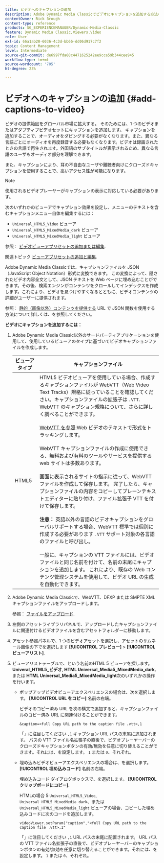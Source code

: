 ```yaml
---
title: ビデオへのキャプションの追加
description: Adobe Dynamic Media Classicでビデオにキャプションを追加する方法を説明します。
contentOwner: Rick Brough
content-type: reference
products: SG_EXPERIENCEMANAGER/Dynamic-Media-Classic
feature: Dynamic Media Classic,Viewers,Video
role: User
exl-id: 66a1ab20-6036-4c3d-bb66-dd06d917c7f2
topic: Content Management
level: Intermediate
source-git-commit: de6997fda88c4471625242ee9cca59b344cee945
workflow-type: tm+mt
source-wordcount: '705'
ht-degree: 23%

---
```


# ビデオへのキャプションの追加 {#add-captions-to-video}

ビデオの提供範囲をグローバル市場に拡大する。 そのためには、1 つのビデオまたはアダプティブビデオセットにキャプションを追加します。 キャプションを追加することで、オーディオをダビングする必要がなくなります。また、異なる言語ごとにオーディオを再度録音する必要もなくなります。ビデオは録画されたときの言語で再生されます。外国語のサブタイトルが表示されるため、異なる言語のユーザもオーディオ部分を理解できます。

また、キャプションにより、耳の不自由なユーザや難聴者向けにクローズドキャプションを使用することで、高いアクセス性が可能になります。

>[!NOTE]
>
>使用されるビデオプレーヤーがキャプションの表示に対応している必要があります。

次のいずれかのビューアでキャプション効果を設定し、メニューのテキストを含むキャプションメニュー自体を編集するには：

* `Universal_HTML5_Video` ビューア
* `Universal_HTML5_MixedMedia_dark` ビューア
* `Universal_HTML5_MixedMedia_light` ビューア

参照： [ビデオビューアプリセットの追加または編集](previewing-videos-video-viewer.md#adding_or_editing_a_video_viewer_preset).

関連トピック [ビューアプリセットの追加と編集](application-setup.md#adding_and_editing_viewer_presets).

Adobe Dynamic Media Classicでは、キャプションファイルを JSON （JavaScript Object Notation）形式に変換できます。 この変換によって、隠されたビデオ内容全文として、JSON テキストを Web ページに埋め込むことができます。その後、検索エンジンがコンテンツをクロールしてインデックスを作成します。これにより、ビデオを見つけやすくなるとともに、ビデオコンテンツの詳細がユーザーに提供されます。

参照： [静的（画像以外）コンテンツを提供する](https://experienceleague.adobe.com/en/docs/dynamic-media-developer-resources/image-serving-api/image-serving-api/c-serving-static-nonimage-contents#image-serving-api) URL で JSON 関数を使用する方法について詳しくは、を参照してください。

**ビデオにキャプションを追加するには：**

1. Adobe Dynamic Media Classic以外のサードパーティアプリケーションを使用して、使用しているビューアのタイプに基づいてビデオキャプションファイルを作成します。

   | ビューアタイプ | キャプションファイル |
   |--- |--- |
   | HTML5 | HTML5 ビデオビューアを使用している場合、作成するキャプションファイルが WebVTT（Web Video Text Tracks）規格に従っていることを確認してください。キャプションファイルの拡張子は `.VTT`. WebVTT のキャプション規格について、さらに詳しく調べることができます。<br><br>[WebVTT を参照](https://w3c.github.io/webvtt/):Web ビデオのテキストで形式をトラッキングします。 <br><br>WebVTT キャプションファイルの作成に使用できる、無料および有料のツールやサービスを提供する web サイトは多数あります。 <br><br>画面に表示されるサイトの指示に従って、WebVTT ファイルを作成して保存します。 完了したら、キャプションファイルの内容をコピーしてプレーンテキストエディターに貼り付け、ファイル拡張子 VTT を付けて保存します。 <br><br><b>注意：</b> 英語以外の言語のビデオキャプションをグローバルサポートする場合、WebVTT 標準では個別に作成する必要があります `.VTT` サポート対象の各言語のファイルと呼び出し。 <br><br>一般に、キャプションの VTT ファイルには、ビデオファイルと同じ名前を付けて、名前の末尾にキャプションを追加します。 これにより、既存の Web コンテンツ管理システムを使用して、ビデオ URL の生成を自動化できます。 |

1. Adobe Dynamic Media Classicで、WebVTT、DFXP または SMPTE XML キャプションファイルをアップロードします。

   参照： [ファイルをアップロード](uploading-files.md#uploading_files).

1. 左側のアセットライブラリパネルで、アップロードしたキャプションファイルに関連付けるビデオファイルを含むアセットフォルダーに移動します。
1. アセット参照パネルで、1 つのビデオアセットを選択し、アセットのサムネール画像の下でを選択します **[!UICONTROL プレビュー]** > **[!UICONTROL ビューアリスト]**.
1. ビューアリストテーブルで、という名前のHTML 5 ビューアを探します。 **Univeral_HTML5_ビデオ**, **HTML Universal_Media5_MixedMedia_dark**、または **HTML Universal_Media5_MixedMedia_light**&#x200B;次のいずれかの操作を行います。

   * ポップアップビデオビューアエクスペリエンスの場合は、次を選択します。 **[!UICONTROL URL をコピー]** 名前の右端。

     ビデオのコピー済み URL を次の構文で追加すると、キャプションファイルのコピー済み URL に関連付けることができます。

     `&caption=<full Copy URL path to the caption file .vtt>,1`

     「」に注目してください `,1` キャプション URL パスの末尾に追加されます。 パスの VTT ファイル名拡張子の直後で、ビデオプレーヤーバーのクローズドキャプションボタンの有効/無効を任意に切り替えることができます。それには、を設定します。 `1` または `0`、それぞれ。

   * 埋め込みビデオビューアエクスペリエンスの場合は、を選択します。 **[!UICONTROL 埋め込みコード]** 名前の右端。

     埋め込みコード ダイアログボックスで、を選択します。 **[!UICONTROL クリップボードにコピー]**.

     HTMLの場合 5 `Universal_HTML5_Video`, `Universal_HTML5_MixedMedia_dark`、または `Universal_HTML5_MixedMedia_light` ビューアの場合、コピーした埋め込みコードに次のコードを追加します。

     `videoViewer.setParam("caption","<full Copy URL path to the caption file .vtt>,1"`

     「」に注目してください `,1` URL パスの末尾に配置されます。 URL パスの VTT ファイル名拡張子の直後で、ビデオプレーヤーバーのキャプションボタンの有効/無効を任意に切り替えることができます。それには、を設定します。 `1` または `0`、それぞれ。
